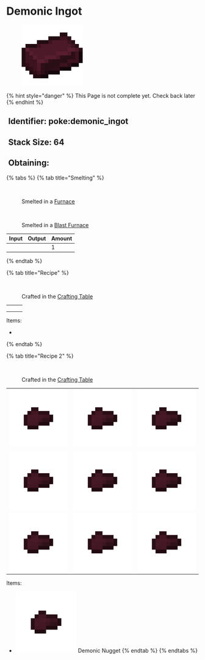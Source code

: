 # Demonic Ingot

<figure><img src="https://github.com/ItsMePok/PFE/blob/wikiAssets/wikiMain/demonic_ingot.png?raw=true" alt=""><figcaption></figcaption></figure>

{% hint style="danger" %}
This Page is not complete yet. Check back later
{% endhint %}



## <img src="https://minecraft.wiki/images/Name_Tag_JE2_BE2.png?cbdc1" alt="" data-size="line"> Identifier: poke:demonic\_ingot

## <img src="https://minecraft.wiki/images/Light_Gray_Bundle_JE1_BE1.png?b552e" alt="" data-size="line"> Stack Size: 64

## <img src="https://minecraft.wiki/images/thumb/Crafting_Table_JE4_BE3.png/150px-Crafting_Table_JE4_BE3.png?5767f" alt="" data-size="line"> Obtaining:

{% tabs %}
{% tab title="Smelting" %}


<div><figure><img src="https://minecraft.wiki/images/Lit_Furnace_(S).gif?40e71" alt=""><figcaption><p>      Smelted in a <a href="https://minecraft.wiki/w/Furnace">Furnace</a>     </p></figcaption></figure> <figure><img src="https://minecraft.wiki/images/thumb/Lit_Blast_Furnace_JE1.gif/150px-Lit_Blast_Furnace_JE1.gif?dc6a7" alt=""><figcaption><p>Smelted in a <a href="https://minecraft.wiki/w/Blast_Furnace">Blast Furnace</a></p></figcaption></figure></div>

<table><thead><tr><th>Input</th><th>Output</th><th data-type="number">Amount</th></tr></thead><tbody><tr><td></td><td></td><td>1</td></tr></tbody></table>
{% endtab %}

{% tab title="Recipe" %}
<figure><img src="https://minecraft.wiki/images/thumb/Crafting_Table_JE4_BE3.png/150px-Crafting_Table_JE4_BE3.png?5767f" alt=""><figcaption><p>Crafted in the <a href="https://minecraft.wiki/w/Crafting_Table">Crafting Table</a></p></figcaption></figure>

|     |     |     |
| :-: | :-: | :-: |
|     |     |     |
|     |     |     |
|     |     |     |

Items:

*
{% endtab %}

{% tab title="Recipe 2" %}


<figure><img src="https://minecraft.wiki/images/thumb/Crafting_Table_JE4_BE3.png/150px-Crafting_Table_JE4_BE3.png?5767f" alt=""><figcaption><p>Crafted in the <a href="https://minecraft.wiki/w/Crafting_Table">Crafting Table</a></p></figcaption></figure>

|                                                                                                    |                                                                                                    |                                                                                                    |
| :------------------------------------------------------------------------------------------------: | :------------------------------------------------------------------------------------------------: | :------------------------------------------------------------------------------------------------: |
| ![Demonic Nugget](https://github.com/ItsMePok/PFE/blob/wikiAssets/wikiMain/demonic_nugget.png?raw=true) | ![Demonic Nugget](https://github.com/ItsMePok/PFE/blob/wikiAssets/wikiMain/demonic_nugget.png?raw=true) | ![Demonic Nugget](https://github.com/ItsMePok/PFE/blob/wikiAssets/wikiMain/demonic_nugget.png?raw=true) |
| ![Demonic Nugget](https://github.com/ItsMePok/PFE/blob/wikiAssets/wikiMain/demonic_nugget.png?raw=true) | ![Demonic Nugget](https://github.com/ItsMePok/PFE/blob/wikiAssets/wikiMain/demonic_nugget.png?raw=true) | ![Demonic Nugget](https://github.com/ItsMePok/PFE/blob/wikiAssets/wikiMain/demonic_nugget.png?raw=true) |
| ![Demonic Nugget](https://github.com/ItsMePok/PFE/blob/wikiAssets/wikiMain/demonic_nugget.png?raw=true) | ![Demonic Nugget](https://github.com/ItsMePok/PFE/blob/wikiAssets/wikiMain/demonic_nugget.png?raw=true) | ![Demonic Nugget](https://github.com/ItsMePok/PFE/blob/wikiAssets/wikiMain/demonic_nugget.png?raw=true) |

Items:

* <img src="https://github.com/ItsMePok/PFE/blob/wikiAssets/wikiMain/demonic_nugget.png?raw=true" alt="Demonic Nugget" data-size="line"> Demonic Nugget
{% endtab %}
{% endtabs %}
